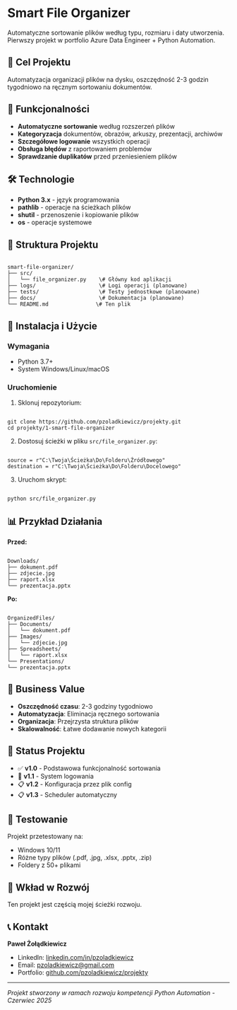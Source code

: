 # Smart File Organizer

Automatyczne sortowanie plików według typu, rozmiaru i daty utworzenia. Pierwszy projekt w portfolio Azure Data Engineer + Python Automation.

## 🎯 Cel Projektu

Automatyzacja organizacji plików na dysku, oszczędność 2-3 godzin tygodniowo na ręcznym sortowaniu dokumentów.

## 🚀 Funkcjonalności

- **Automatyczne sortowanie** według rozszerzeń plików
- **Kategoryzacja** dokumentów, obrazów, arkuszy, prezentacji, archiwów
- **Szczegółowe logowanie** wszystkich operacji
- **Obsługa błędów** z raportowaniem problemów
- **Sprawdzanie duplikatów** przed przeniesieniem plików

## 🛠️ Technologie

- **Python 3.x** - język programowania
- **pathlib** - operacje na ścieżkach plików
- **shutil** - przenoszenie i kopiowanie plików
- **os** - operacje systemowe

## 📁 Struktura Projektu

```

smart-file-organizer/
├── src/
│   └── file_organizer.py    \# Główny kod aplikacji
├── logs/                    \# Logi operacji (planowane)
├── tests/                   \# Testy jednostkowe (planowane)
├── docs/                    \# Dokumentacja (planowane)
└── README.md               \# Ten plik

```

## 🔧 Instalacja i Użycie

### Wymagania
- Python 3.7+
- System Windows/Linux/macOS

### Uruchomienie
1. Sklonuj repozytorium:
```

git clone https://github.com/pzoladkiewicz/projekty.git
cd projekty/1-smart-file-organizer

```

2. Dostosuj ścieżki w pliku `src/file_organizer.py`:
```

source = r"C:\Twoja\Ścieżka\Do\Folderu\Źródłowego"
destination = r"C:\Twoja\Ścieżka\Do\Folderu\Docelowego"

```

3. Uruchom skrypt:
```

python src/file_organizer.py

```

## 📊 Przykład Działania

**Przed:**
```

Downloads/
├── dokument.pdf
├── zdjecie.jpg
├── raport.xlsx
└── prezentacja.pptx

```

**Po:**
```

OrganizedFiles/
├── Documents/
│   └── dokument.pdf
├── Images/
│   └── zdjecie.jpg
├── Spreadsheets/
│   └── raport.xlsx
└── Presentations/
└── prezentacja.pptx

```

## 🎯 Business Value

- **Oszczędność czasu**: 2-3 godziny tygodniowo
- **Automatyzacja**: Eliminacja ręcznego sortowania
- **Organizacja**: Przejrzysta struktura plików
- **Skalowalność**: Łatwe dodawanie nowych kategorii

## 🔄 Status Projektu

- ✅ **v1.0** - Podstawowa funkcjonalność sortowania
- 🔄 **v1.1** - System logowania
- 📋 **v1.2** - Konfiguracja przez plik config
- 📋 **v1.3** - Scheduler automatyczny

## 🧪 Testowanie

Projekt przetestowany na:
- Windows 10/11
- Różne typy plików (.pdf, .jpg, .xlsx, .pptx, .zip)
- Foldery z 50+ plikami

## 🤝 Wkład w Rozwój

Ten projekt jest częścią mojej ścieżki rozwoju.


## 📞 Kontakt

**Paweł Żołądkiewicz**
- LinkedIn: [linkedin.com/in/pzoladkiewicz](https://linkedin.com/in/pzoladkiewicz)
- Email: pzoladkiewicz@gmail.com
- Portfolio: [github.com/pzoladkiewicz/projekty](https://github.com/pzoladkiewicz/projekty)

---
*Projekt stworzony w ramach rozwoju kompetencji Python Automation - Czerwiec 2025*
```
